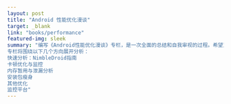 ```yaml
---
layout: post
title: "Android 性能优化漫谈"
target: _blank 
link: "books/performance"
featured-img: sleek
summary: "编写《Android性能优化漫谈》专栏，是一次全面的总结和自我审视的过程。希望对有志于深入学习性能优化的读者有所增益。
专栏将围绕以下几个方向展开分析：
快速分析：NimbleDroid指南
卡顿优化与监控
内存暂用与泄漏分析
安装包瘦身
其他优化
监控平台"
---
```

